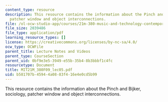 ```yaml
---
content_type: resource
description: This resource contains the information about the Pinch and Bijker, sociology,
  patcher window and object interconnections.
file: /ol-ocw-studio-app/courses/21m-380-music-and-technology-contemporary-history-and-aesthetics-fall-2009/b581707b45944a0883f416e4e0cd5b99_MIT21M_380F09_lec05.pdf
file_size: 2039486
file_type: application/pdf
learning_resource_types: []
license: https://creativecommons.org/licenses/by-nc-sa/4.0/
ocw_type: OCWFile
parent_title: Lecture Notes and Videos
parent_type: CourseSection
parent_uid: 0bf9e3e5-3949-e55b-35b4-8b3bbbf1c4fc
resourcetype: Document
title: MIT21M_380F09_lec05.pdf
uid: b581707b-4594-4a08-83f4-16e4e0cd5b99
---
```

This resource contains the information about the Pinch and Bijker, sociology, patcher window and object interconnections.